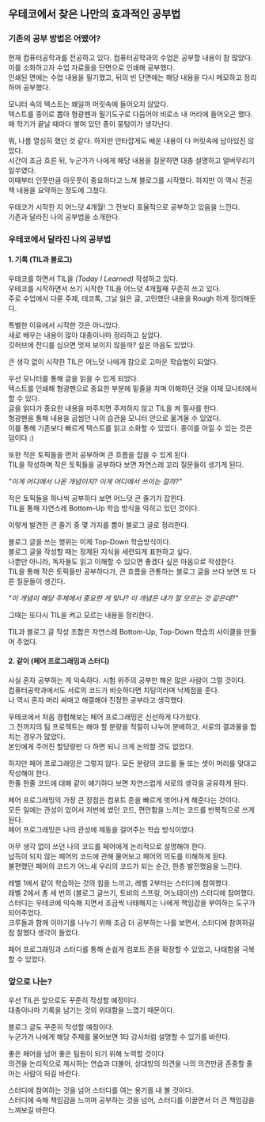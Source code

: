 ## 우테코에서 찾은 나만의 효과적인 공부법
### 기존의 공부 방법은 어땠어?
현재 컴퓨터공학과를 전공하고 있다. 컴퓨터공학과의 수업은 공부할 내용이 참 많았다.  
이를 소화하고자 수업 자료들을 단면으로 인쇄해 공부했다.  
인쇄된 면에는 수업 내용을 필기했고, 뒤의 빈 단면에는 해당 내용을 다시 메모하고 정리하며 공부했다.  

모니터 속의 텍스트는 왜일까 머릿속에 들어오지 않았다.  
텍스트를 종이로 뽑아 형광펜과 필기도구로 다듬어야 비로소 내 머리에 들어오곤 했다.  
매 학기가 끝날 때마다 쌓여 있던 종이 뭉텅이가 생각난다.  

뭐, 나름 열심히 했던 것 같다. 하지만 안타깝게도 배운 내용이 다 머릿속에 남아있진 않았다.  
시간이 조금 흐른 뒤, 누군가가 나에게 해당 내용을 질문하면 대충 설명하고 얼버무리기 일쑤였다.  
이때부터 인풋만큼 아웃풋이 중요하다고 느껴 블로그를 시작했다. 하지만 이 역시 전공 책 내용을 요약하는 정도에 그쳤다.  

우테코가 시작한 지 어느덧 4개월! 그 전보다 효율적으로 공부하고 있음을 느낀다.  
기존과 달라진 나의 공부법을 소개한다. 


### 우테코에서 달라진 나의 공부법
#### 1. 기록 (TIL과 블로그)
우테코를 하면서 TIL을 *(Today I Learned)* 작성하고 있다.  
우테코를 시작하면서 쓰기 시작한 TIL을 어느덧 4개월째 꾸준히 쓰고 있다.   
주로 수업에서 다룬 주제, 테코톡, 그날 읽은 글, 고민했던 내용을 Rough 하게 정리해둔다.  

특별한 이유에서 시작한 것은 아니었다.  
새로 배우는 내용이 많아 대충이나마 정리하고 싶었다.  
깃허브에 잔디를 심으면 멋져 보이지 않을까? 싶은 마음도 있었다.   

큰 생각 없이 시작한 TIL은 어느덧 나에게 참으로 고마운 학습법이 되었다.   

우선 모니터를 통해 글을 읽을 수 있게 되었다.  
텍스트를 인쇄해 형광펜으로 중요한 부분에 밑줄을 치며 이해하던 것을 이제 모니터에서 할 수 있다.  
글을 읽다가 중요한 내용을 마주치면 주저하지 않고 TIL을 켜 필사를 한다.  
형광펜을 통해 내용을 곱씹던 나의 습관을 모니터 안으로 옮겨올 수 있었다.  
이를 통해 기존보다 빠르게 텍스트를 읽고 소화할 수 있었다. 종이를 아낄 수 있는 것은 덤이다 :) 

또한 작은 토픽들을 먼저 공부하며 큰 흐름을 잡을 수 있게 된다.  
TIL을 작성하며 작은 토픽들을 공부하다 보면 자연스레 꼬리 질문들이 생기게 된다.    

*"이게 어디에서 나온 개념이지? 이게 어디에서 쓰이는 걸까?"*   

작은 토픽들을 하나씩 공부하다 보면 어느덧 큰 줄기가 잡힌다.  
TIL을 통해 자연스레 Bottom-Up 학습 방식을 익히고 있던 것이다.   

이렇게 발견한 큰 줄기 중 몇 가지를 뽑아 블로그 글로 정리한다.  

블로그 글을 쓰는 행위는 이제 Top-Down 학습방식이다.  
블로그 글을 작성할 때는 정제된 지식을 세련되게 표현하고 싶다.  
나뿐만 아니라, 독자들도 읽고 이해할 수 있으면 좋겠다 싶은 마음으로 작성한다.  
TIL을 통해 작은 토픽들만 공부하다가, 큰 흐름을 관통하는 블로그 글을 쓰다 보면 또 다른 질문들이 생긴다.    

*"이 개념이 해당 주제에서 중요한 게 맞나? 이 개념은 내가 잘 모르는 것 같은데?"*   

그때는 또다시 TIL을 켜고 모르는 내용을 정리한다.  

TIL과 블로그 글 작성 조합은 자연스레 Bottom-Up, Top-Down 학습의 사이클을 만들어 주었다.  


#### 2. 같이 (페어 프로그래밍과 스터디)
사실 혼자 공부하는 게 익숙하다. 시험 위주의 공부만 해온 많은 사람이 그럴 것이다.  
컴퓨터공학과에서도 서로의 코드가 비슷하다면 치팅이라며 낙제점을 준다.  
나 역시 혼자 머리 싸매고 해결해야 진정한 공부라고 생각했다.  

우테코에서 처음 경험해보는 페어 프로그래밍은 신선하게 다가왔다.  
그 전까지의 팀 프로젝트는 해야 할 분량을 적절히 나누어 분배하고, 서로의 결과물을 합치는 경우가 많았다.  
본인에게 주어진 할당량만 다 하면 되니 크게 논의할 것도 없었다.  
 
하지만 페어 프로그래밍은 그렇지 않다. 모든 분량의 코드를 둘 또는 셋이 머리를 맞대고 작성해야 한다.  
한줄 한줄 코드에 대해 같이 얘기하다 보면 자연스럽게 서로의 생각을 공유하게 된다.  

페어 프로그래밍의 가장 큰 장점은 컴포트 존을 빠르게 벗어나게 해준다는 것이다.  
모든 일에는 관성이 있어서 저번에 썼던 코드, 편안함을 느끼는 코드를 반복적으로 쓰게 된다.  
페어 프로그래밍은 나의 관성에 제동을 걸어주는 학습 방식이였다.  

아무 생각 없이 쓰던 나의 코드를 페어에게 논리적으로 설명해야 한다.  
납득이 되지 않는 페어의 코드에 관해 물어보고 페어의 의도를 이해하게 된다.   
불편했던 페어의 코드가 어느새 우리의 코드가 되는 순간, 한층 발전했음을 느낀다.  

레벨 1에서 같이 학습하는 것의 힘을 느끼고, 레벨 2부터는 스터디에 참여했다.  
레벨 2에서 총 세 번의 (블로그 글쓰기, 토비의 스프링, 어노테이션) 스터디에 참여했다.   
스터디는 우테코에 익숙해 지면서 조금씩 나태해지는 나에게 책임감을 부여하는 도구가 되어주었다.  
크루들과 함께 이야기를 나누기 위해 조금 더 공부하는 나를 보면서, 스터디에 참여하길 참 잘했다 생각이 들었다.  

페어 프로그래밍과 스터디를 통해 손쉽게 컴포트 존을 확장할 수 있었고, 나태함을 극복할 수 있었다. 


### 앞으로 나는?
우선 TIL은 앞으로도 꾸준히 작성할 예정이다.   
대충이나마 기록을 남기는 것의 위대함을 느꼈기 때문이다.   

블로그 글도 꾸준히 작성할 예정이다.   
누군가가 나에게 해당 주제를 물어보면 1타 강사처럼 설명할 수 있기를 바란다.   

좋은 페어을 넘어 좋은 팀원이 되기 위해 노력할 것이다.   
의견을 논리적으로 제시하는 연습과 더불어, 상대방의 의견을 나의 의견만큼 존중할 줄 아는 사람이 되길 바란다.   

스터디에 참여하는 것을 넘어 스터디를 여는 용기를 내 볼 것이다.   
스터디에 속해 책임감을 느끼며 공부하는 것을 넘어, 스터디를 이끌면서 더 큰 책임감을 느껴보길 바란다.
